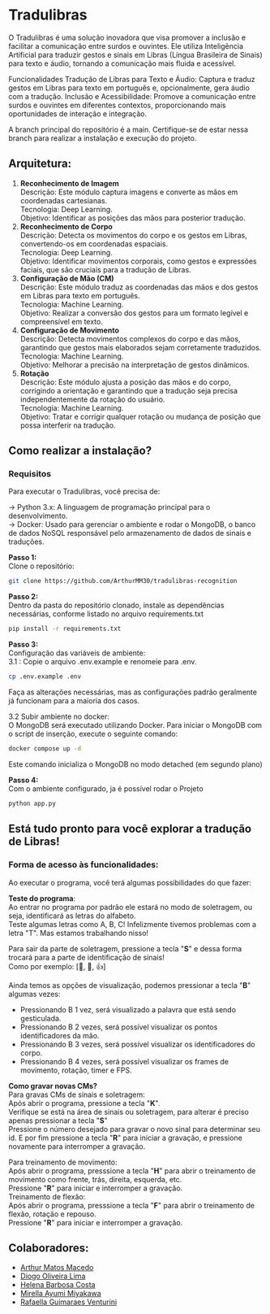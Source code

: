 # Tradulibras
O Tradulibras é uma solução inovadora que visa promover a inclusão e facilitar a comunicação entre surdos e ouvintes. Ele utiliza Inteligência Artificial para traduzir gestos e sinais em Libras (Língua Brasileira de Sinais) para texto e áudio, tornando a comunicação mais fluida e acessível.

Funcionalidades
Tradução de Libras para Texto e Áudio: Captura e traduz gestos em Libras para texto em português e, opcionalmente, gera áudio com a tradução.
Inclusão e Acessibilidade: Promove a comunicação entre surdos e ouvintes em diferentes contextos, proporcionando mais oportunidades de interação e integração.

A branch principal do repositório é a main. Certifique-se de estar nessa branch para realizar a instalação e execução do projeto.

## Arquitetura:
1. **Reconhecimento de Imagem** </br>
Descrição: Este módulo captura imagens e converte as mãos em coordenadas cartesianas. </br>
Tecnologia: Deep Learning. </br>
Objetivo: Identificar as posições das mãos para posterior tradução. </br>
2. **Reconhecimento de Corpo** </br>
Descrição: Detecta os movimentos do corpo e os gestos em Libras, convertendo-os em coordenadas espaciais. </br>
Tecnologia: Deep Learning. </br>
Objetivo: Identificar movimentos corporais, como gestos e expressões faciais, que são cruciais para a tradução de Libras. </br>
3. **Configuração de Mão (CM)** </br>
Descrição: Este módulo traduz as coordenadas das mãos e dos gestos em Libras para texto em português. </br>
Tecnologia: Machine Learning. </br>
Objetivo: Realizar a conversão dos gestos para um formato legível e compreensível em texto. </br>
4. **Configuração de Movimento** </br>
Descrição: Detecta movimentos complexos do corpo e das mãos, garantindo que gestos mais elaborados sejam corretamente traduzidos. </br>
Tecnologia: Machine Learning. </br>
Objetivo: Melhorar a precisão na interpretação de gestos dinâmicos. </br>
5. **Rotação** </br> 
Descrição: Este módulo ajusta a posição das mãos e do corpo, corrigindo a orientação e garantindo que a tradução seja precisa independentemente da rotação do usuário.</br>
Tecnologia: Machine Learning.</br>
Objetivo: Tratar e corrigir qualquer rotação ou mudança de posição que possa interferir na tradução.</br>

## Como realizar a instalação?

### Requisitos
Para executar o Tradulibras, você precisa de:

-> Python 3.x: A linguagem de programação principal para o desenvolvimento. </br>
-> Docker: Usado para gerenciar o ambiente e rodar o MongoDB, o banco de dados NoSQL responsável pelo armazenamento de dados de sinais e traduções.

**Passo 1:** </br>
 Clone o repositório:
 ```bash
 git clone https://github.com/ArthurMM30/tradulibras-recognition
 ```
**Passo 2:**  </br>
Dentro da pasta do repositório clonado, instale as dependências necessárias, conforme listado no arquivo requirements.txt
```bash
pip install -r requirements.txt
```
**Passo 3:** </br>
Configuração das variáveis de ambiente: </br>
3.1 :
     Copie o arquivo .env.example e renomeie para .env.
   ```bash
   cp .env.example .env
   ```
Faça as alterações necessárias, mas as configurações padrão geralmente já funcionam para a maioria dos casos.

3.2 Subir ambiente no docker: </br>
     O MongoDB será executado utilizando Docker. Para iniciar o MongoDB com o script de inserção, execute o seguinte comando:
 ```bash
 docker compose up -d
 ```
   Este comando inicializa o MongoDB no modo detached (em segundo plano)
   
**Passo 4:** </br>
Com o ambiente configurado, ja é possível rodar o Projeto
```bash
python app.py
```

<H2>Está tudo pronto para você explorar a tradução de Libras! </H2>

### Forma de acesso às funcionalidades:
Ao executar o programa, você terá algumas possibilidades do que fazer:

**Teste do programa**:</br>
Ao entrar no programa por padrão ele estará no modo de soletragem, ou seja, identificará as letras do alfabeto.</br>
Teste algumas letras como A, B, C! Infelizmente tivemos problemas com a letra "T". Mas estamos trabalhando nisso!

Para sair da parte de soletragem, pressione a tecla "**S**" e dessa forma trocará para a parte de identificação de sinais! </br>
Como por exemplo: [🤙, 🤟, 👍]

Ainda temos as opções de visualização, podemos pressionar a tecla "**B**" algumas vezes:</br>
- Pressionando B 1 vez, será visualizado a palavra que está sendo gesticulada.</br>
- Pressionando B 2 vezes, será possível visualizar os pontos identificadores da mão.</br>
- Pressionando B 3 vezes, será possível visualizar os identificadores do corpo.</br>
- Pressionando B 4 vezes, será possível visualizar os frames de movimento, rotação, timer e FPS.

**Como gravar novas CMs?**</br>
Para gravas CMs de sinais e soletragem:</br>
Após abrir o programa, pressione a tecla "**K**".</br>
Verifique se está na área de sinais ou soletragem, para alterar é preciso apenas pressionar a tecla "**S**"</br>
Pressione o número desejado para gravar o novo sinal para determinar seu id. E por fim pressione a tecla "**R**" para iniciar a gravação, e pressione novamente para interromper a gravação.

Para treinamento de movimento:</br>
Após abrir o programa, presssione a tecla "**H**" para abrir o treinamento de movimento como frente, trás, direita, esquerda, etc.</br>
Pressione "**R**" para iniciar e interromper a gravação.
</br>
Treinamento de flexão:</br>
Após abrir o programa, presssione a tecla "**F**" para abrir o treinamento de flexão, rotação e repouso.</br>
Pressione "**R**" para iniciar e interromper a gravação.



## Colaboradores:
- [Arthur Matos Macedo](https://github.com/ArthurMM30)
- [Diogo Oliveira Lima](https://github.com/DiogoOLIVEIRAlima)
- [Helena Barbosa Costa](https://github.com/helenabc01)
- [Mirella Ayumi Miyakawa](https://github.com/MiyakawaMirella)
- [Rafaella Guimaraes Venturini](https://github.com/DriRaYV)
